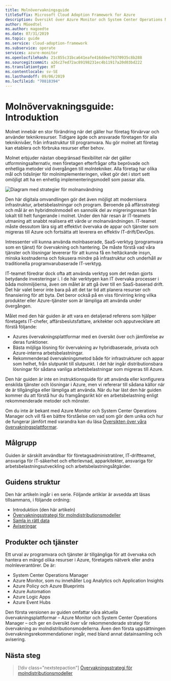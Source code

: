 ```yaml
---
title: Molnövervakningsguide
titleSuffix: Microsoft Cloud Adoption Framework for Azure
description: Översikt över Azure Monitor och System Center Operations Manager
author: MGoedtel
ms.author: magoedte
ms.date: 07/31/2019
ms.topic: guide
ms.service: cloud-adoption-framework
ms.subservice: operate
services: azure-monitor
ms.openlocfilehash: 21c855c31bca641eafe416ddee79370935c8b288
ms.sourcegitcommit: a26c27ed72ac89198231ec4b11917a20d03bd222
ms.translationtype: HT
ms.contentlocale: sv-SE
ms.lasthandoff: 09/06/2019
ms.locfileid: "70818394"
---
```

# <a name="cloud-monitoring-guide-introduction"></a>Molnövervakningsguide: Introduktion

Molnet innebär en stor förändring när det gäller hur företag förvärvar och använder teknikresurser. Tidigare ägde och ansvarade företagen för alla tekniknivåer, från infrastruktur till programvara. Nu gör molnet att företag kan etablera och förbruka resurser efter behov.

Molnet erbjuder nästan obegränsad flexibilitet när det gäller utformningsalternativ, men företagen efterfrågar ofta beprövade och enhetliga metoder vid övergången till molntekniker. Alla företag har olika mål och tidslinjer för molnimplementeringen, vilket gör det i stort sett omöjligt att ha en enhetlig implementeringsmodell som passar alla.

![Diagram med strategier för molnanvändning](./media/monitoring-management-guidance-cloud-and-on-premises/introduction-cloud-adoption.png)

Den här digitala omvandlingen gör det även möjligt att modernisera infrastruktur, arbetsbelastningar och program. Beroende på affärsstrategi och mål är en hybridmolnmodell en sannolik del av migreringsresan från lokalt till helt fungerande i molnet. Under den här resan är IT-teamets utmaning att snabbt realisera ett värde ur molnanvändningen. IT-teamet måste dessutom lära sig att effektivt övervaka de appar och tjänster som migreras till Azure och fortsätta att leverera en effektiv IT-drift/DevOps.

Intressenter vill kunna använda molnbaserade, SaaS-verktyg (programvara som en tjänst) för övervakning och hantering. De måste förstå vad våra tjänster och lösningar levererar för att kunna få en heltäckande insyn, minska kostnaderna och fokusera mindre på infrastruktur och underhåll av traditionella programvarubaserade IT-verktyg.

IT-teamet föredrar dock ofta att använda verktyg som det redan gjorts betydande investeringar i. I de här verktygen kan IT övervaka processer i båda molnmiljöerna, även om målet är att gå över till en SaaS-baserad drift. Det här valet beror inte bara på att det tar tid att planera resurser och finansiering för att byta. Det beror också på en viss förvirring kring vilka produkter eller Azure-tjänster som är lämpliga att använda under övergången.

Målet med den här guiden är att vara en detaljerad referens som hjälper företagets IT-chefer, affärsbeslutsfattare, arkitekter och apputvecklare att förstå följande:

* Azures övervakningsplattformar med en översikt över och jämförelse av deras funktioner.
* Bästa möjliga lösning för övervakning av hybridbaserade, privata och Azure-interna arbetsbelastningar.
* Rekommenderad övervakningsmetod både för infrastrukturer och appar som helhet, från slutpunkt till slutpunkt. I det här ingår distributionsbara lösningar för sådana vanliga arbetsbelastningar som migreras till Azure.

Den här guiden är inte en instruktionsguide för att använda eller konfigurera enskilda tjänster och lösningar i Azure, men vi refererar till sådana källor när de är tillgängliga eller lämpliga att använda. När du har läst den här guiden kommer du att förstå hur du framgångsrikt kör en arbetsbelastning enligt rekommenderade metoder och mönster.

Om du inte är bekant med Azure Monitor och System Center Operations Manager och vill få en bättre förståelse om vad som gör dem unika och hur de fungerar jämfört med varandra kan du läsa [Översikten över våra övervakningsplattformar](./platform-overview.md).

## <a name="audience"></a>Målgrupp

Guiden är särskilt användbar för företagsadministratörer, IT-driftteamet, ansvariga för IT-säkerhet och efterlevnad, apparkitekter, ansvariga för arbetsbelastningsutveckling och arbetsbelastningsåtgärder.

## <a name="how-this-guide-is-structured"></a>Guidens struktur

Den här artikeln ingår i en serie. Följande artiklar är avsedda att läsas tillsammans, i följande ordning:

* Introduktion (den här artikeln)
* [Övervakningsstrategi för molndistributionsmodeller](./cloud-models-monitor-overview.md)
* [Samla in rätt data](./data-collection.md)
* [Aviseringar](./alert.md)

## <a name="products-and-services"></a>Produkter och tjänster

Ett urval av programvara och tjänster är tillgängliga för att övervaka och hantera en mängd olika resurser i Azure, företagets nätverk eller andra molnleverantörer. De är:

* System Center Operations Manager
* Azure Monitor, som nu innehåller Log Analytics och Application Insights
* Azure Policy och Azure Blueprints
* Azure Automation
* Azure Logic Apps
* Azure Event Hubs

Den första versionen av guiden omfattar våra aktuella övervakningsplattformar – Azure Monitor och System Center Operations Manager – och ger en översikt över vår rekommenderade strategi för övervakning av molndistributionsmodellerna. Även den första uppsättningen övervakningsrekommendationer ingår, med bland annat datainsamling och avisering.

## <a name="next-steps"></a>Nästa steg

> [!div class="nextstepaction"]
> [Övervakningsstrategi för molndistributionsmodeller](./cloud-models-monitor-overview.md)
